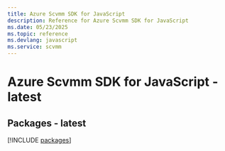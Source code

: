 ```yaml
---
title: Azure Scvmm SDK for JavaScript
description: Reference for Azure Scvmm SDK for JavaScript
ms.date: 05/23/2025
ms.topic: reference
ms.devlang: javascript
ms.service: scvmm
---
```

# Azure Scvmm SDK for JavaScript - latest
## Packages - latest
[!INCLUDE [packages](scvmm-index.md)]